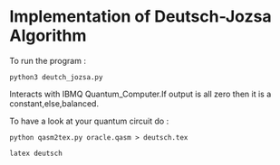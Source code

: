 <h1>Implementation of Deutsch-Jozsa Algorithm</h1> 

To run the program : 

```python3 deutch_jozsa.py```

Interacts with IBMQ Quantum_Computer.If output is all zero then it is a constant,else,balanced.

To have a look at your quantum circuit do :
    
```python qasm2tex.py oracle.qasm > deutsch.tex```

```latex deutsch```


